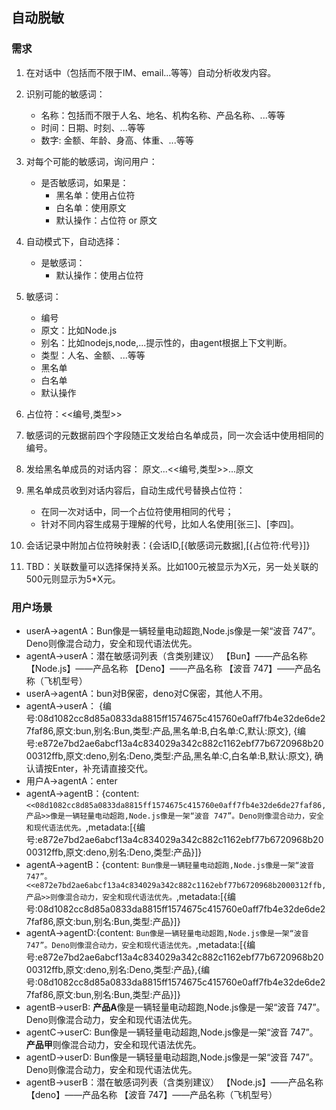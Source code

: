## 自动脱敏

### 需求

1. 在对话中（包括而不限于IM、email...等等）自动分析收发内容。
1. 识别可能的敏感词：
    - 名称：包括而不限于人名、地名、机构名称、产品名称、...等等
    - 时间：日期、时刻、...等等
    - 数字: 金额、年龄、身高、体重、...等等
1. 对每个可能的敏感词，询问用户：
    - 是否敏感词，如果是：
        - 黑名单：使用占位符
        - 白名单：使用原文
        - 默认操作：占位符 or 原文
1. 自动模式下，自动选择：
    - 是敏感词：
        - 默认操作：使用占位符
1. 敏感词：
    - 编号
    - 原文：比如Node.js
    - 别名：比如nodejs,node,...提示性的，由agent根据上下文判断。
    - 类型：人名、金额、...等等
    - 黑名单
    - 白名单
    - 默认操作
1. 占位符：<<编号,类型>>
1. 敏感词的元数据前四个字段随正文发给白名单成员，同一次会话中使用相同的编号。
1. 发给黑名单成员的对话内容： 原文...<<编号,类型>>...原文
1. 黑名单成员收到对话内容后，自动生成代号替换占位符：
    - 在同一次对话中，同一个占位符使用相同的代号；
    - 针对不同内容生成易于理解的代号，比如人名使用[张三]、[李四]。
1. 会话记录中附加占位符映射表：{会话ID,[{敏感词元数据],[{占位符:代号}]}

1. TBD：关联数量可以选择保持关系。比如100元被显示为X元，另一处关联的500元则显示为5*X元。

### 用户场景

- userA->agentA：Bun像是一辆轻量电动超跑,Node.js像是一架“波音 747”。Deno则像混合动力，安全和现代语法优先。
- agentA->userA：潜在敏感词列表（含类别建议）
    【Bun】——产品名称
    【Node.js】——产品名称
    【Deno】——产品名称
    【波音 747】——产品名称（飞机型号）
- userA->agentA：bun对B保密，deno对C保密，其他人不用。
- agentA->userA：
{编号:08d1082cc8d85a0833da8815ff1574675c415760e0aff7fb4e32de6de27faf86,原文:bun,别名:Bun,类型:产品,黑名单:B,白名单:C,默认:原文},
{编号:e872e7bd2ae6abcf13a4c834029a342c882c1162ebf77b6720968b2000312ffb,原文:deno,别名:Deno,类型:产品,黑名单:C,白名单:B,默认:原文},
确认请按Enter，补充请直接交代。
- 用户A->agentA：enter
- agentA->agentB：{content:`<<08d1082cc8d85a0833da8815ff1574675c415760e0aff7fb4e32de6de27faf86,产品>>像是一辆轻量电动超跑,Node.js像是一架“波音 747”。Deno则像混合动力，安全和现代语法优先。`,metadata:[{编号:e872e7bd2ae6abcf13a4c834029a342c882c1162ebf77b6720968b2000312ffb,原文:deno,别名:Deno,类型:产品}]}
- agentA->agentB：{content: `Bun像是一辆轻量电动超跑,Node.js像是一架“波音 747”。<<e872e7bd2ae6abcf13a4c834029a342c882c1162ebf77b6720968b2000312ffb,产品>>则像混合动力，安全和现代语法优先。`,metadata:[{编号:08d1082cc8d85a0833da8815ff1574675c415760e0aff7fb4e32de6de27faf86,原文:bun,别名:Bun,类型:产品}]}
- agentA->agentD:{content: `Bun像是一辆轻量电动超跑,Node.js像是一架“波音 747”。Deno则像混合动力，安全和现代语法优先。`,metadata:[{编号:e872e7bd2ae6abcf13a4c834029a342c882c1162ebf77b6720968b2000312ffb,原文:deno,别名:Deno,类型:产品},{编号:08d1082cc8d85a0833da8815ff1574675c415760e0aff7fb4e32de6de27faf86,原文:bun,别名:Bun,类型:产品}]}
- agentB->userB: **产品A**像是一辆轻量电动超跑,Node.js像是一架“波音 747”。Deno则像混合动力，安全和现代语法优先。
- agentC->userC: Bun像是一辆轻量电动超跑,Node.js像是一架“波音 747”。**产品甲**则像混合动力，安全和现代语法优先。
- agentD->userD: Bun像是一辆轻量电动超跑,Node.js像是一架“波音 747”。Deno则像混合动力，安全和现代语法优先。
- agentB->userB：潜在敏感词列表（含类别建议）
    【Node.js】——产品名称
    【deno】——产品名称
    【波音 747】——产品名称（飞机型号）